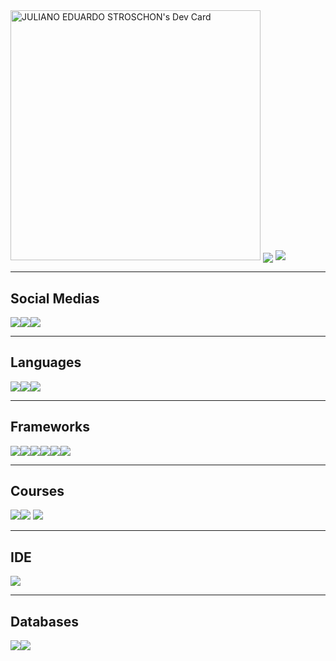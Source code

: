 <div>
  <a href="https://app.daily.dev/stroschon01"><img src="https://api.daily.dev/devcards/cc5db32435114d43940a566801c4bd06.png?r=z3i" width="400" alt="JULIANO EDUARDO STROSCHON's Dev Card"/></a>
  <img align="center" src="https://github-readme-stats.vercel.app/api?username=julianostroschon&show_icons=true&theme=dark&hide=stars,issues&&count_private=true" />
  <img src="https://github-readme-stats.vercel.app/api/wakatime?username=julianostroschon" />
</div>

----

## Social Medias

<div style="display: flex;">
  <a href="https://www.linkedin.com/in/juliano-stroschon-a199211ab/">
    <img src="https://img.shields.io/badge/linkedin-%230077B5.svg?&style=for-the-badge&logo=linkedin&logoColor=white" />
  </a>
  <a href="https://www.instagram.com/julianostroschon/" >
    <img src="https://img.shields.io/badge/instagram-%23E4405F.svg?&style=for-the-badge&logo=instagram&logoColor=white">
  </a>
  <a href="https://www.facebook.com/julianostroschon">
    <img src="https://img.shields.io/badge/facebook-%231877F2.svg?&style=for-the-badge&logo=facebook&logoColor=white">
  </a>
</div>

---

## Languages

<div style="display: flex;">
  <img src="https://img.shields.io/badge/HTML5-E34F26?style=for-the-badge&logo=html5&logoColor=white" />
  <img src="https://img.shields.io/badge/JavaScript-323330?style=for-the-badge&logo=javascript&logoColor=F7DF1E" />
  <img src="https://img.shields.io/badge/TypeScript-007ACC?style=for-the-badge&logo=typescript&logoColor=white" />
</div>

---

## Frameworks

<div style="display: flex;">
  <img src="https://img.shields.io/badge/Apollo%20GraphQL-311C87?&style=for-the-badge&logo=Apollo%20GraphQL&logoColor=white" >
  <img src="https://img.shields.io/badge/GraphQl-E10098?style=for-the-badge&logo=graphql&logoColor=white" >
  <img src="https://img.shields.io/badge/Quasar-1976D2?style=for-the-badge&logo=quasar&logoColor=white" >
  <img src="https://img.shields.io/badge/Vite-B73BFE?style=for-the-badge&logo=vite&logoColor=FFD62E" >
  <img src="https://img.shields.io/badge/Vue.js-35495E?style=for-the-badge&logo=vuedotjs&logoColor=4FC08D" >
  <img src="https://img.shields.io/badge/Yarn-2C8EBB?style=for-the-badge&logo=yarn&logoColor=white" >
</div>

---

## Courses

<img src="https://img.shields.io/badge/Udemy-EC5252?style=for-the-badge&logo=Udemy&logoColor=white" /><img src="https://img.shields.io/badge/Exercism-009CAB?style=for-the-badge&logo=exercism&logoColor=white" />
<img src="https://img.shields.io/badge/Duolingo-58CC02?style=for-the-badge&logo=Duolingo&logoColor=white" />

---

## IDE

<img src="https://img.shields.io/badge/Visual_Studio_Code-0078D4?style=for-the-badge&logo=visual%20studio%20code&logoColor=white" />

---

## Databases

<div style="display: flex;">
  <img src="https://img.shields.io/badge/PostgreSQL-316192?style=for-the-badge&logo=postgresql&logoColor=white" />
  <img src="https://img.shields.io/badge/MySQL-005C84?style=for-the-badge&logo=mysql&logoColor=white" />
</div>
